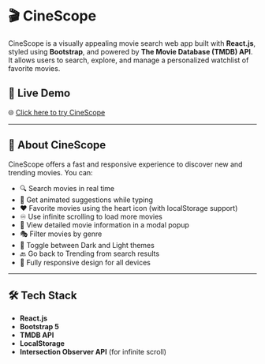 # 🎬 CineScope

CineScope is a visually appealing movie search web app built with **React.js**, styled using **Bootstrap**, and powered by **The Movie Database (TMDB) API**. It allows users to search, explore, and manage a personalized watchlist of favorite movies.

## 🔗 Live Demo

🌐 [Click here to try CineScope](https://kajal9873.github.io/cinescope)

---

## 📖 About CineScope

CineScope offers a fast and responsive experience to discover new and trending movies. You can:

- 🔍 Search movies in real time
- 🧠 Get animated suggestions while typing
- ❤️ Favorite movies using the heart icon (with localStorage support)
- ♾️ Use infinite scrolling to load more movies
- 🎥 View detailed movie information in a modal popup
- 🎭 Filter movies by genre
- 🌙 Toggle between Dark and Light themes
- 🔙 Go back to Trending from search results
- 📱 Fully responsive design for all devices

---

## 🛠️ Tech Stack

- **React.js**
- **Bootstrap 5**
- **TMDB API**
- **LocalStorage**
- **Intersection Observer API** (for infinite scroll)
